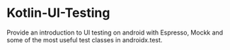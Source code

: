 # Kotlin-UI-Testing
Provide an introduction to UI testing on android with Espresso, Mockk and some of the most useful test classes in androidx.test.
